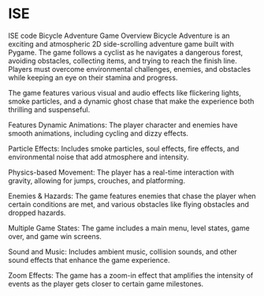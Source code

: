 # ISE
ISE code
Bicycle Adventure Game
Overview
Bicycle Adventure is an exciting and atmospheric 2D side-scrolling adventure game built with Pygame. The game follows a cyclist as he navigates a dangerous forest, avoiding obstacles, collecting items, and trying to reach the finish line. Players must overcome environmental challenges, enemies, and obstacles while keeping an eye on their stamina and progress.

The game features various visual and audio effects like flickering lights, smoke particles, and a dynamic ghost chase that make the experience both thrilling and suspenseful.

Features
Dynamic Animations: The player character and enemies have smooth animations, including cycling and dizzy effects.

Particle Effects: Includes smoke particles, soul effects, fire effects, and environmental noise that add atmosphere and intensity.

Physics-based Movement: The player has a real-time interaction with gravity, allowing for jumps, crouches, and platforming.

Enemies & Hazards: The game features enemies that chase the player when certain conditions are met, and various obstacles like flying obstacles and dropped hazards.

Multiple Game States: The game includes a main menu, level states, game over, and game win screens.

Sound and Music: Includes ambient music, collision sounds, and other sound effects that enhance the game experience.

Zoom Effects: The game has a zoom-in effect that amplifies the intensity of events as the player gets closer to certain game milestones.
